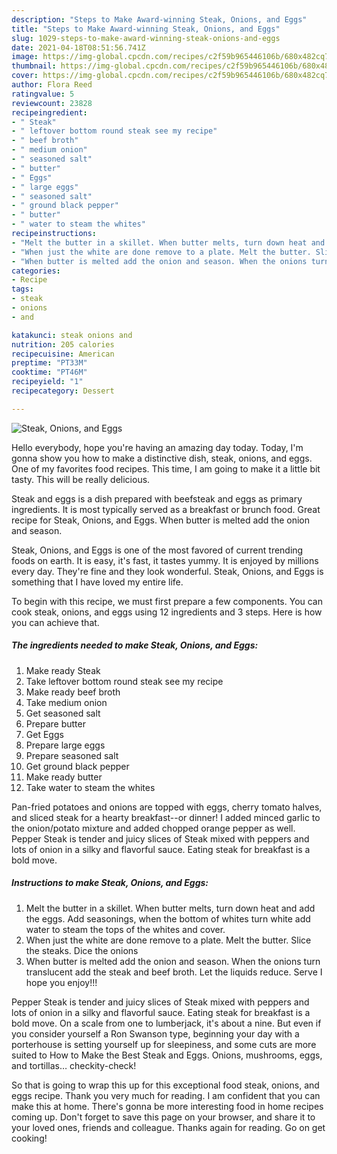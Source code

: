 ```yaml
---
description: "Steps to Make Award-winning Steak, Onions, and Eggs"
title: "Steps to Make Award-winning Steak, Onions, and Eggs"
slug: 1029-steps-to-make-award-winning-steak-onions-and-eggs
date: 2021-04-18T08:51:56.741Z
image: https://img-global.cpcdn.com/recipes/c2f59b965446106b/680x482cq70/steak-onions-and-eggs-recipe-main-photo.jpg
thumbnail: https://img-global.cpcdn.com/recipes/c2f59b965446106b/680x482cq70/steak-onions-and-eggs-recipe-main-photo.jpg
cover: https://img-global.cpcdn.com/recipes/c2f59b965446106b/680x482cq70/steak-onions-and-eggs-recipe-main-photo.jpg
author: Flora Reed
ratingvalue: 5
reviewcount: 23828
recipeingredient:
- " Steak"
- " leftover bottom round steak see my recipe"
- " beef broth"
- " medium onion"
- " seasoned salt"
- " butter"
- " Eggs"
- " large eggs"
- " seasoned salt"
- " ground black pepper"
- " butter"
- " water to steam the whites"
recipeinstructions:
- "Melt the butter in a skillet. When butter melts, turn down heat and add the eggs. Add seasonings, when the bottom of whites turn white add water to steam the tops of the whites and cover."
- "When just the white are done remove to a plate. Melt the butter. Slice the steaks. Dice the onions"
- "When butter is melted add the onion and season. When the onions turn translucent add the steak and beef broth. Let the liquids reduce. Serve I hope you enjoy!!!"
categories:
- Recipe
tags:
- steak
- onions
- and

katakunci: steak onions and 
nutrition: 205 calories
recipecuisine: American
preptime: "PT33M"
cooktime: "PT46M"
recipeyield: "1"
recipecategory: Dessert

---
```



![Steak, Onions, and Eggs](https://img-global.cpcdn.com/recipes/c2f59b965446106b/680x482cq70/steak-onions-and-eggs-recipe-main-photo.jpg)

Hello everybody, hope you're having an amazing day today. Today, I'm gonna show you how to make a distinctive dish, steak, onions, and eggs. One of my favorites food recipes. This time, I am going to make it a little bit tasty. This will be really delicious.

Steak and eggs is a dish prepared with beefsteak and eggs as primary ingredients. It is most typically served as a breakfast or brunch food. Great recipe for Steak, Onions, and Eggs. When butter is melted add the onion and season.

Steak, Onions, and Eggs is one of the most favored of current trending foods on earth. It is easy, it's fast, it tastes yummy. It is enjoyed by millions every day. They're fine and they look wonderful. Steak, Onions, and Eggs is something that I have loved my entire life.


To begin with this recipe, we must first prepare a few components. You can cook steak, onions, and eggs using 12 ingredients and 3 steps. Here is how you can achieve that.

<!--inarticleads1-->

##### The ingredients needed to make Steak, Onions, and Eggs:

1. Make ready  Steak
1. Take  leftover bottom round steak see my recipe
1. Make ready  beef broth
1. Take  medium onion
1. Get  seasoned salt
1. Prepare  butter
1. Get  Eggs
1. Prepare  large eggs
1. Prepare  seasoned salt
1. Get  ground black pepper
1. Make ready  butter
1. Take  water to steam the whites


Pan-fried potatoes and onions are topped with eggs, cherry tomato halves, and sliced steak for a hearty breakfast--or dinner! I added minced garlic to the onion/potato mixture and added chopped orange pepper as well. Pepper Steak is tender and juicy slices of Steak mixed with peppers and lots of onion in a silky and flavorful sauce. Eating steak for breakfast is a bold move. 

<!--inarticleads2-->

##### Instructions to make Steak, Onions, and Eggs:

1. Melt the butter in a skillet. When butter melts, turn down heat and add the eggs. Add seasonings, when the bottom of whites turn white add water to steam the tops of the whites and cover.
1. When just the white are done remove to a plate. Melt the butter. Slice the steaks. Dice the onions
1. When butter is melted add the onion and season. When the onions turn translucent add the steak and beef broth. Let the liquids reduce. Serve I hope you enjoy!!!


Pepper Steak is tender and juicy slices of Steak mixed with peppers and lots of onion in a silky and flavorful sauce. Eating steak for breakfast is a bold move. On a scale from one to lumberjack, it&#39;s about a nine. But even if you consider yourself a Ron Swanson type, beginning your day with a porterhouse is setting yourself up for sleepiness, and some cuts are more suited to How to Make the Best Steak and Eggs. Onions, mushrooms, eggs, and tortillas… checkity-check! 

So that is going to wrap this up for this exceptional food steak, onions, and eggs recipe. Thank you very much for reading. I am confident that you can make this at home. There's gonna be more interesting food in home recipes coming up. Don't forget to save this page on your browser, and share it to your loved ones, friends and colleague. Thanks again for reading. Go on get cooking!
